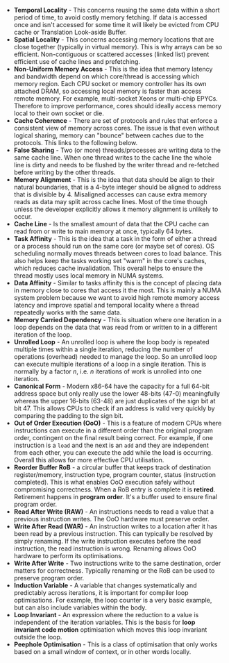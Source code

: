 - **Temporal Locality** - This concerns reusing the same data within a short period of time, to avoid costly memory fetching. If data is accessed once and isn't accessed for some time it will likely be evicted from CPU cache or Translation Look-aside Buffer.
- **Spatial Locality** - This concerns accessing memory locations that are close together (typically in virtual memory). This is why arrays can be so efficient. Non-contiguous or scattered accesses (linked list) prevent efficient use of cache lines and prefetching.
- **Non-Uniform Memory Access** - This is the idea that memory latency and bandwidth depend on which core/thread is accessing which memory region. Each CPU socket or memory controller has its own attached DRAM, so accessing local memory is faster than access remote memory. For example, multi-socket Xeons or multi-chip EPYCs. Therefore to improve performance, cores should ideally access memory local to their own socket or die.
- **Cache Coherence** - There are set of protocols and rules that enforce a consistent view of memory across cores. The issue is that even without logical sharing, memory can "bounce" between caches due to the protocols. This links to the following below.
- **False Sharing** - Two (or more) threads/processes are writing data to the same cache line. When one thread writes to the cache line the whole line is dirty and needs to be flushed by the writer thread and re-fetched before writing by the other threads.
- **Memory Alignment** - This is the idea that data should be align to their natural boundaries, that is a 4-byte integer should be aligned to address that is divisible by 4. Misaligned accesses can cause extra memory reads as data may split across cache lines. Most of the time though unless the developer explicitly allows it memory alignment is unlikely to occur.
- **Cache Line** - Is the smallest amount of data that the CPU cache can read from or write to main memory at once, typically 64 bytes.
- **Task Affinity** - This is the idea that a task in the form of either a thread or a process should run on the same core (or maybe set of cores). OS scheduling normally moves threads between cores to load balance. This also helps keep the tasks working set "warm" in the core's caches, which reduces cache invalidation. This overall helps to ensure the thread mostly uses local memory in NUMA systems.
- **Data Affinity** - Similar to tasks affinity this is the concept of placing data in memory close to cores that access it the most. This is mainly a NUMA system problem because we want to avoid high remote memory access latency and improve spatial and temporal locality where a thread repeatedly works with the same data.
- **Memory Carried Dependency** - This is situation where one iteration in a loop depends on the data that was read from or written to in a different iteration of the loop.
- **Unrolled Loop** - An unrolled loop is where the loop body is repeated multiple times within a single iteration, reducing the number of operations (overhead) needed to manage the loop. So an unrolled loop can execute multiple iterations of a loop in a single iteration. This is normally by a factor $n$, i.e. $n$ iterations of work is unrolled into one iteration.
- **Canonical Form** - Modern x86-64 have the capacity for a full 64-bit address space but only really use the lower 48-bits (47-0) meaningfully whereas the upper 16-bits (63-48) are just  duplicates of the sign bit at bit 47. This allows CPUs to check if an address is valid very quickly by comparing the padding to the sign bit.
- **Out of Order Execution (OoO)** - This is a feature of modern CPUs where instructions can execute in a different order than the original program order, contingent on the final result being correct. For example, if one instruction is a `load` and the next is an `add` and they are independent from each other, you can execute the add while the load is occurring. Overall this allows for more effective CPU utilisation.
- **Reorder Buffer RoB** - a circular buffer that keeps track of destination register/memory, instruction type, program counter, status (instruction completed). This is what enables OoO execution safely without compromising correctness. When a RoB entry is complete it is **retired**. Retirement happens in **program order**. It's a buffer used to ensure final program order.
- **Read After Write (RAW)** - An instructions needs to read a value that a previous instruction writes. The OoO hardware must preserve order.
- **Write After Read (WAR)** - An instruction writes to a location after it has been read by a previous instruction. This can typically be resolved by simply renaming. If the write instruction executes before the read instruction, the read instruction is wrong. Renaming allows OoO hardware to perform its optimisations.
- **Write After Write** - Two instructions write to the same destination, order matters for correctness. Typically renaming or the RoB can be used to preserve program order.
- **Induction Variable** - A variable that changes systematically and predictably across iterations, it is important for compiler loop optimisations. For example, the loop counter is a very basic example, but can also include variables within the body.
- **Loop Invariant** - An expression where the reduction to a value is independent of the iteration variables. This is the basis for **loop invariant code motion** optimisation which moves this loop invariant outside the loop.
- **Peephole Optimisation** - This is a class of optimisation that only works based on a small window of context, or in other words locally.